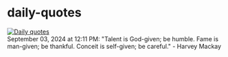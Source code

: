 # daily-quotes
[![Daily quotes](https://github.com/ceepu8/daily-quotes/actions/workflows/daily-quote.yml/badge.svg)](https://github.com/ceepu8/daily-quotes/actions/workflows/daily-quote.yml)<br/>
September 03, 2024 at 12:11 PM: "Talent is God-given; be humble. Fame is man-given; be thankful. Conceit is self-given; be careful." - Harvey Mackay
